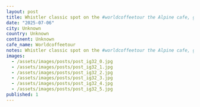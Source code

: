 ```yaml
---
layout: post
title: Whistler classic spot on the #worldcoffeetour the Alpine cafe, great break and friendly vibes, theyâve added heaps of capacity since I was last here.
date: "2025-07-06"
city: Unknown
country: Unknown
continent: Unknown
cafe_name: Worldcoffeetour
notes: Whistler classic spot on the #worldcoffeetour the Alpine cafe, great break and friendly vibes, theyâve added heaps of capacity since I was last here.
images:
  - /assets/images/posts/post_ig32_0.jpg
  - /assets/images/posts/post_ig32_1.jpg
  - /assets/images/posts/post_ig32_2.jpg
  - /assets/images/posts/post_ig32_3.jpg
  - /assets/images/posts/post_ig32_4.jpg
  - /assets/images/posts/post_ig32_5.jpg
published: 1
---
```

